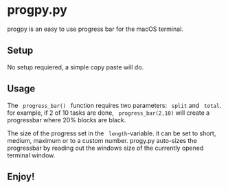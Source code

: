 # progpy.py
progpy is an easy to use progress bar for the macOS terminal. 

<h2> Setup </h2>
No setup requiered, a simple copy paste will do. 

<h2> Usage </h2>
<p> The <code> progress_bar() </code> function requires two parameters: <code> split</code> and <code> total</code>. 
for example, if 2 of 10 tasks are done, <code> progress_bar(2,10)</code> will create a progressbar where 20% blocks are black. </p>

<p> The size of the progress set in the <code> length</code>-variable. it can be set to short, medium, maximum or to a custom number. progy.py auto-sizes the progressbar by reading out the windows size of the currently opened terminal window. </p>

<h2> Enjoy! </h2>

